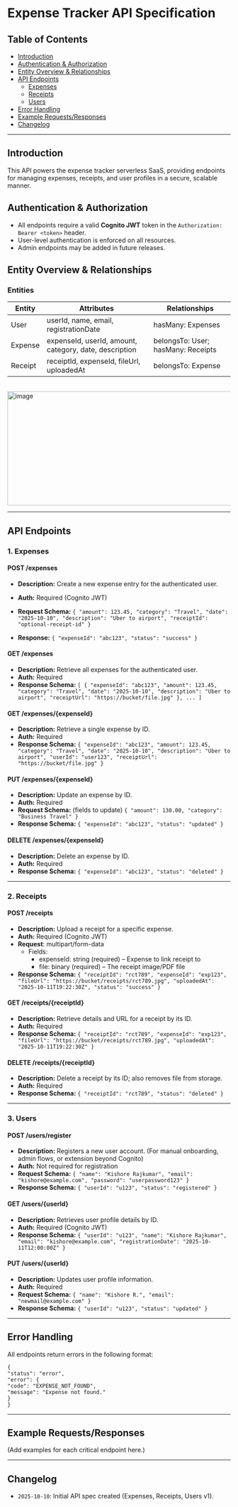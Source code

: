 # Expense Tracker API Specification

## Table of Contents
- [Introduction](#introduction)
- [Authentication & Authorization](#authentication--authorization)
- [Entity Overview & Relationships](#entity-overview--relationships)
- [API Endpoints](#api-endpoints)
  - [Expenses](#1-expenses)
  - [Receipts](#2-receipts)
  - [Users](#3-users)
- [Error Handling](#error-handling)
- [Example Requests/Responses](#example-requestsresponses)
- [Changelog](#changelog)

---

## Introduction
This API powers the expense tracker serverless SaaS, providing endpoints for managing expenses, receipts, and user profiles in a secure, scalable manner.

## Authentication & Authorization
- All endpoints require a valid **Cognito JWT** token in the `Authorization: Bearer <token>` header.
- User-level authentication is enforced on all resources.
- Admin endpoints may be added in future releases.

## Entity Overview & Relationships

### Entities

| Entity   | Attributes                                             | Relationships                       |
|----------|-------------------------------------------------------|-------------------------------------|
| User     | userId, name, email, registrationDate                  | hasMany: Expenses                   |
| Expense  | expenseId, userId, amount, category, date, description | belongsTo: User; hasMany: Receipts  |
| Receipt  | receiptId, expenseId, fileUrl, uploadedAt              | belongsTo: Expense                  |


<br/>
<img width="1089" height="257" alt="image" src="https://github.com/user-attachments/assets/7678e615-a2c1-48df-8943-72924fc88bcc" />

---

## API Endpoints

### 1. Expenses

#### POST /expenses
- **Description:** Create a new expense entry for the authenticated user.
- **Auth:** Required (Cognito JWT)
- **Request Schema:**
`{
  "amount": 123.45,
  "category": "Travel",
  "date": "2025-10-10",
  "description": "Uber to airport",
  "receiptId": "optional-receipt-id"
}`

- **Response:**
`
{
  "expenseId": "abc123",
  "status": "success"
}
`

#### GET /expenses
- **Description:** Retrieve all expenses for the authenticated user.
- **Auth:** Required
- **Response Schema:**
 `[
  {
    "expenseId": "abc123",
    "amount": 123.45,
    "category": "Travel",
    "date": "2025-10-10",
    "description": "Uber to airport",
    "receiptUrl": "https://bucket/file.jpg"
  },
  ...
]`


#### GET /expenses/{expenseId}
- **Description:** Retrieve a single expense by ID.
- **Auth:** Required
- **Response Schema:**
  `
  {
  "expenseId": "abc123",
  "amount": 123.45,
  "category": "Travel",
  "date": "2025-10-10",
  "description": "Uber to airport",
  "userId": "user123",
  "receiptUrl": "https://bucket/file.jpg"
}
`

#### PUT /expenses/{expenseId}
- **Description:** Update an expense by ID.
- **Auth:** Required
- **Request Schema:** (fields to update)
`
{
  "amount": 130.00,
  "category": "Business Travel"
}
`
- **Response Schema:**
`
{
  "expenseId": "abc123",
  "status": "updated"
}
`

#### DELETE /expenses/{expenseId}
- **Description:** Delete an expense by ID.
- **Auth:** Required
- **Response Schema:**
`
{
  "expenseId": "abc123",
  "status": "deleted"
}
`
---

### 2. Receipts

#### POST /receipts
- **Description:** Upload a receipt for a specific expense.
- **Auth:** Required (Cognito JWT)
- **Request**: multipart/form-data
    - Fields:
        - expenseId: string (required) – Expense to link receipt to
        - file: binary (required) – The receipt image/PDF file
- **Response Schema:**
`
{
  "receiptId": "rct789",
  "expenseId": "exp123",
  "fileUrl": "https://bucket/receipts/rct789.jpg",
  "uploadedAt": "2025-10-11T19:22:30Z",
  "status": "success"
}
`
#### GET /receipts/{receiptId}
- **Description:** Retrieve details and URL for a receipt by its ID.
- **Auth:** Required
- **Response Schema:**
`
{
  "receiptId": "rct789",
  "expenseId": "exp123",
  "fileUrl": "https://bucket/receipts/rct789.jpg",
  "uploadedAt": "2025-10-11T19:22:30Z"
}
`

#### DELETE /receipts/{receiptId}
- **Description:** Delete a receipt by its ID; also removes file from storage.
- **Auth:** Required
- **Response Schema:**
`
{
  "receiptId": "rct789",
  "status": "deleted"
}
`

---

### 3. Users

#### POST /users/register
- **Description:** Registers a new user account. (For manual onboarding, admin flows, or extension beyond Cognito)
- **Auth:** Not required for registration
- **Request Schema:**
`
{
  "name": "Kishore Rajkumar",
  "email": "kishore@example.com",
  "password": "userpassword123"
}
`
- **Response Schema:**
`
{
  "userId": "u123",
  "status": "registered"
}
`

#### GET /users/{userId}
- **Description:** Retrieves user profile details by ID.
- **Auth:** Required (Cognito JWT)
- **Response Schema:**
`
{
  "userId": "u123",
  "name": "Kishore Rajkumar",
  "email": "kishore@example.com",
  "registrationDate": "2025-10-11T12:00:00Z"
}
`
#### PUT /users/{userId}
- **Description:** Updates user profile information.
- **Auth:** Required
- **Request Schema:**
`
{
  "name": "Kishore R.",
  "email": "newmail@example.com"
}
`
- **Response Schema:**
`
{
  "userId": "u123",
  "status": "updated"
}
`

---

## Error Handling
All endpoints return errors in the following format:
```
{
"status": "error",
"error": {
"code": "EXPENSE_NOT_FOUND",
"message": "Expense not found."
}
}
```

---

## Example Requests/Responses
(Add examples for each critical endpoint here.)

---

## Changelog
- `2025-10-10`: Initial API spec created (Expenses, Receipts, Users v1).

